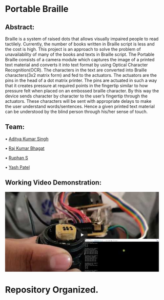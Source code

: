 ﻿# Portable Braille

## Abstract:
Braille is a system of raised dots that allows visually impaired people to read tactilely. Currently, the number of books written in Braille script is less and the cost is high. This project is an approach to solve the problem of unavailability of many of the books and texts in Braille script. The Portable Braille consists of a camera module which captures the image of a printed text material and converts it into text format by using Optical Character Recognition(OCR). The characters in the text are converted into Braille characters(3x2 matrix form) and fed to the actuators. The actuators are the pins in the head of a dot matrix printer. The pins are actuated in such a way that it creates pressure at required points in the fingertip similar to how pressure felt when placed on an embossed braille character. By this way the device sends character by character to the user’s fingertip through the actuators.
These characters will be sent with appropriate delays to make the user understand words/sentences. Hence a given printed text material can be understood by the blind person through his/her sense of touch.

## Team:

  • [Aditya Kumar Singh](https://github.com/adityasingh3007)

  • [Raj Kumar Bhagat](https://github.com/Rajk0520)

  • [Ruphan S](https://github.com/ruphan)

  • [Yash Patel](https://github.com/yash270200)

## Working Video Demonstration:

[![](./Images/pb_video.jpg)](https://youtu.be/wZ1dMdXMtPE)
    
# Repository Organized.